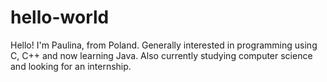 # hello-world
Hello!
I'm Paulina, from Poland. Generally interested in programming using C, C++ and now learning Java. 
Also currently studying computer science and looking for an internship.
